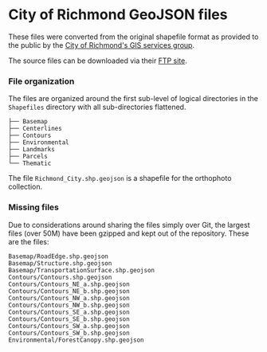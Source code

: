 # City of Richmond GeoJSON files

These files were converted from the original shapefile format as
provided to the public by the [City of Richmond's GIS services
group](http://www.richmondgov.com/content/GIS/index.aspx).

The source files can be downloaded via their [FTP
site](ftp://ftp.ci.richmond.va.us/GIS/).

### File organization

The files are organized around the first sub-level of logical
directories in the `Shapefiles` directory with all sub-directories
flattened.

    ├── Basemap
    ├── Centerlines
    ├── Contours
    ├── Environmental
    ├── Landmarks
    ├── Parcels
    └── Thematic

The file `Richmond_City.shp.geojson` is a shapefile for the orthophoto
collection.

### Missing files

Due to considerations around sharing the files simply over Git, the
largest files (over 50M) have been gzipped and kept out of the
repository. These are the files:

    Basemap/RoadEdge.shp.geojson
    Basemap/Structure.shp.geojson
    Basemap/TransportationSurface.shp.geojson
    Contours/Contours.shp.geojson
    Contours/Contours_NE_a.shp.geojson
    Contours/Contours_NE_b.shp.geojson
    Contours/Contours_NW_a.shp.geojson
    Contours/Contours_NW_b.shp.geojson
    Contours/Contours_SE_a.shp.geojson
    Contours/Contours_SE_b.shp.geojson
    Contours/Contours_SW_a.shp.geojson
    Contours/Contours_SW_b.shp.geojson
    Environmental/ForestCanopy.shp.geojson
